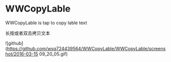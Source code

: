 # WWCopyLable

WWCopyLable is tap to copy lable text

长按或者双击拷贝文本


![github](https://github.com/wsq724439564/WWCopyLable/WWCopyLable/screenshot/2016-03-15 09_20_05.gif) 
